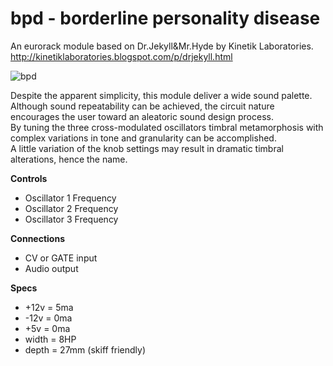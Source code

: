# bpd - borderline personality disease

An eurorack module based on Dr.Jekyll&Mr.Hyde by Kinetik Laboratories.    
http://kinetiklaboratories.blogspot.com/p/drjekyll.html
  
  
![bpd](Images/bpd.png)
  
  
Despite the apparent simplicity, this module deliver a wide sound palette.  
Although sound repeatability can be achieved, the circuit nature encourages the user toward an aleatoric sound design process.  
By tuning the three cross-modulated oscillators timbral metamorphosis with complex variations in tone and granularity can be accomplished.  
A little variation of the knob settings may result in dramatic timbral alterations, hence the name.   
 
 
 
 
**Controls**  
- Oscillator 1 Frequency  
- Oscillator 2 Frequency  
- Oscillator 3 Frequency  

**Connections**  
- CV or GATE input  
- Audio output  

**Specs**  
- +12v = 5ma  
- -12v = 0ma  
- +5v =  0ma
- width = 8HP  
- depth = 27mm (skiff friendly)


